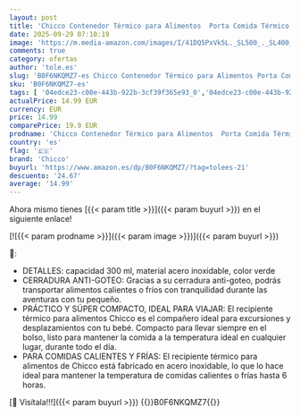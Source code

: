 ```yaml
---
layout: post
title: 'Chicco Contenedor Térmico para Alimentos  Porta Comida Térmico  Mantiene la Temperatura hasta 6 horas  Para alimentos calientes y fríos  Contenedor de Comida para Niños  Acero Inoxidable  300 ml  6M+'
date: 2025-09-29 07:10:19
image: 'https://m.media-amazon.com/images/I/41DQ5PxVk5L._SL500_._SL400_.jpg'
comments: true
category: ofertas
author: 'tole.es'
slug: 'B0F6NKQMZ7-es Chicco Contenedor Térmico para Alimentos Porta Comida...'
sku: 'B0F6NKQMZ7-es'
tags: [ '04edce23-c00e-443b-922b-3cf39f365e93_0','04edce23-c00e-443b-922b-3cf39f365e93_6101','Arborist Merchandising Root','Bebé','Lactancia y alimentación','Los favoritos de los clientes: Bebé','Recipientes para comida','Self Service','Special Features Stores','chicco','🇪🇸', ]
actualPrice: 14.99 EUR
currency: EUR
price: 14.99
comparePrice: 19.9 EUR
prodname: 'Chicco Contenedor Térmico para Alimentos  Porta Comida Térmico  Mantiene la Temperatura hasta 6 horas  Para alimentos calientes y fríos  Contenedor de Comida para Niños  Acero Inoxidable  300 ml  6M+'
country: 'es'
flag: '🇪🇸'
brand: 'Chicco'
buyurl: 'https://www.amazon.es/dp/B0F6NKQMZ7/?tag=tolees-21'
descuento: '24.67'
average: '14.99'
---
```


Ahora mismo tienes [{{< param title >}}]({{< param buyurl >}}) en el siguiente enlace!

[![{{< param prodname >}}]({{< param image >}})]({{< param buyurl >}})

🔎:

- DETALLES: capacidad 300 ml, material acero inoxidable, color verde
- CERRADURA ANTI-GOTEO: Gracias a su cerradura anti-goteo, podrás transportar alimentos calientes o fríos con tranquilidad durante las aventuras con tu pequeño.
- PRÁCTICO Y SÚPER COMPACTO, IDEAL PARA VIAJAR: El recipiente térmico para alimentos Chicco es el compañero ideal para excursiones y desplazamientos con tu bebé. Compacto para llevar siempre en el bolso, listo para mantener la comida a la temperatura ideal en cualquier lugar, durante todo el día.
- PARA COMIDAS CALIENTES Y FRÍAS: El recipiente térmico para alimentos de Chicco está fabricado en acero inoxidable, lo que lo hace ideal para mantener la temperatura de comidas calientes o frías hasta 6 horas.

[🛒 Visítala!!!]({{< param buyurl >}})
{{<world>}}B0F6NKQMZ7{{</world>}}
